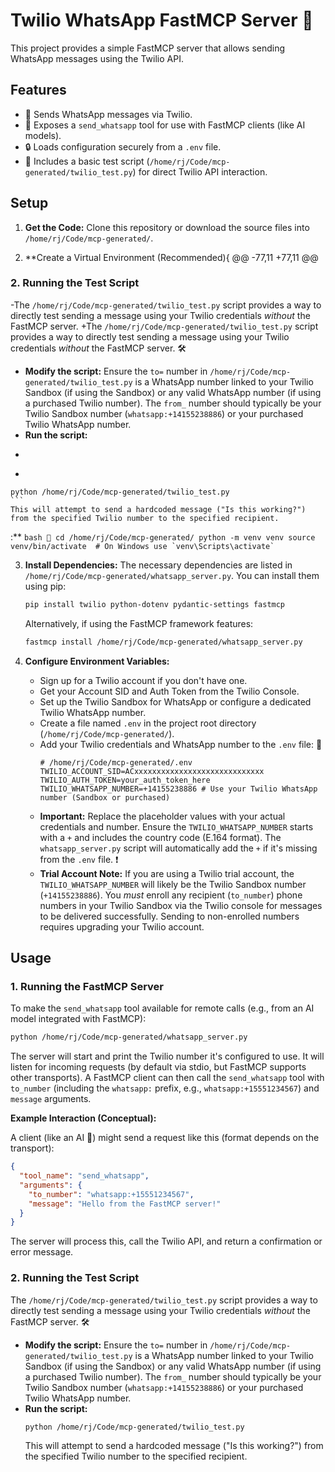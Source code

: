 # Twilio WhatsApp FastMCP Server 💬

This project provides a simple FastMCP server that allows sending WhatsApp messages using the Twilio API.

## Features

*   📲 Sends WhatsApp messages via Twilio.
*   🤖 Exposes a `send_whatsapp` tool for use with FastMCP clients (like AI models).
*   🔒 Loads configuration securely from a `.env` file.
*   🧪 Includes a basic test script (`/home/rj/Code/mcp-generated/twilio_test.py`) for direct Twilio API interaction.

## Setup

1.  **Get the Code:**
    Clone this repository or download the source files into `/home/rj/Code/mcp-generated/`.

2.  **Create a Virtual Environment (Recommended){
@@ -77,11 +77,11 @@

### 2. Running the Test Script

-The `/home/rj/Code/mcp-generated/twilio_test.py` script provides a way to directly test sending a message using your Twilio credentials *without* the FastMCP server.
+The `/home/rj/Code/mcp-generated/twilio_test.py` script provides a way to directly test sending a message using your Twilio credentials *without* the FastMCP server. 🛠️

*   **Modify the script:** Ensure the `to=` number in `/home/rj/Code/mcp-generated/twilio_test.py` is a WhatsApp number linked to your Twilio Sandbox (if using the Sandbox) or any valid WhatsApp number (if using a purchased Twilio number). The `from_` number should typically be your Twilio Sandbox number (`whatsapp:+14155238886`) or your purchased Twilio WhatsApp number.
*   **Run the script:**
-    ```bash
+    ```bash ▶️
    python /home/rj/Code/mcp-generated/twilio_test.py
    ```
    This will attempt to send a hardcoded message ("Is this working?") from the specified Twilio number to the specified recipient.

:**
    ```bash 🌱
    cd /home/rj/Code/mcp-generated/
    python -m venv venv
    source venv/bin/activate  # On Windows use `venv\Scripts\activate`
    ```

3.  **Install Dependencies:**
    The necessary dependencies are listed in `/home/rj/Code/mcp-generated/whatsapp_server.py`. You can install them using pip:
    ```bash 📦
    pip install twilio python-dotenv pydantic-settings fastmcp
    ```
    Alternatively, if using the FastMCP framework features:
    ```bash
    fastmcp install /home/rj/Code/mcp-generated/whatsapp_server.py
    ```

4.  **Configure Environment Variables:**
    *   Sign up for a Twilio account if you don't have one.
    *   Get your Account SID and Auth Token from the Twilio Console.
    *   Set up the Twilio Sandbox for WhatsApp or configure a dedicated Twilio WhatsApp number.
    *   Create a file named `.env` in the project root directory (`/home/rj/Code/mcp-generated/`).
    *   Add your Twilio credentials and WhatsApp number to the `.env` file:
        🔑
        ```dotenv
        # /home/rj/Code/mcp-generated/.env
        TWILIO_ACCOUNT_SID=ACxxxxxxxxxxxxxxxxxxxxxxxxxxxxx
        TWILIO_AUTH_TOKEN=your_auth_token_here
        TWILIO_WHATSAPP_NUMBER=+14155238886 # Use your Twilio WhatsApp number (Sandbox or purchased)
        ```
    *   **Important:** Replace the placeholder values with your actual credentials and number. Ensure the `TWILIO_WHATSAPP_NUMBER` starts with a `+` and includes the country code (E.164 format). The `whatsapp_server.py` script will automatically add the `+` if it's missing from the `.env` file.
        ❗
    *   **Trial Account Note:** If you are using a Twilio trial account, the `TWILIO_WHATSAPP_NUMBER` will likely be the Twilio Sandbox number (`+14155238886`). You *must* enroll any recipient (`to_number`) phone numbers in your Twilio Sandbox via the Twilio console for messages to be delivered successfully. Sending to non-enrolled numbers requires upgrading your Twilio account.

## Usage

### 1. Running the FastMCP Server

To make the `send_whatsapp` tool available for remote calls (e.g., from an AI model integrated with FastMCP):

```bash ▶️
python /home/rj/Code/mcp-generated/whatsapp_server.py
```

The server will start and print the Twilio number it's configured to use. It will listen for incoming requests (by default via stdio, but FastMCP supports other transports). A FastMCP client can then call the `send_whatsapp` tool with `to_number` (including the `whatsapp:` prefix, e.g., `whatsapp:+15551234567`) and `message` arguments.

**Example Interaction (Conceptual):**

A client (like an AI 🤖) might send a request like this (format depends on the transport):

```json
{
  "tool_name": "send_whatsapp",
  "arguments": {
    "to_number": "whatsapp:+15551234567",
    "message": "Hello from the FastMCP server!"
  }
}
```

The server will process this, call the Twilio API, and return a confirmation or error message.

### 2. Running the Test Script

The `/home/rj/Code/mcp-generated/twilio_test.py` script provides a way to directly test sending a message using your Twilio credentials *without* the FastMCP server. 🛠️

*   **Modify the script:** Ensure the `to=` number in `/home/rj/Code/mcp-generated/twilio_test.py` is a WhatsApp number linked to your Twilio Sandbox (if using the Sandbox) or any valid WhatsApp number (if using a purchased Twilio number). The `from_` number should typically be your Twilio Sandbox number (`whatsapp:+14155238886`) or your purchased Twilio WhatsApp number.
*   **Run the script:**
    ```bash ▶️
    python /home/rj/Code/mcp-generated/twilio_test.py
    ```
    This will attempt to send a hardcoded message ("Is this working?") from the specified Twilio number to the specified recipient.